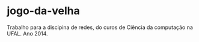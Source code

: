 # jogo-da-velha
Trabalho para a discipina de redes, do curos de Ciência da computação na UFAL. Ano 2014.
